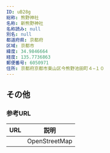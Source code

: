 ```yaml
---
ID: uB28g
総称: 熊野神社
名称: 新熊野神社
名称読み: null
別名: null
都道府県: 京都府
区域: 京都市
緯度: 34.9846664
経度: 135.7736863
郵便番号: 6050971
住所: 京都府京都市東山区今熊野池田町４−１０
---
```


## その他

### 参考URL

| URL | 説明          |
| --- | ------------- |
|     | OpenStreetMap |
